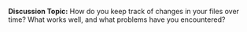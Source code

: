 **Discussion Topic:** How do you keep track of changes in your files over time? What works well, and what problems have you encountered?
